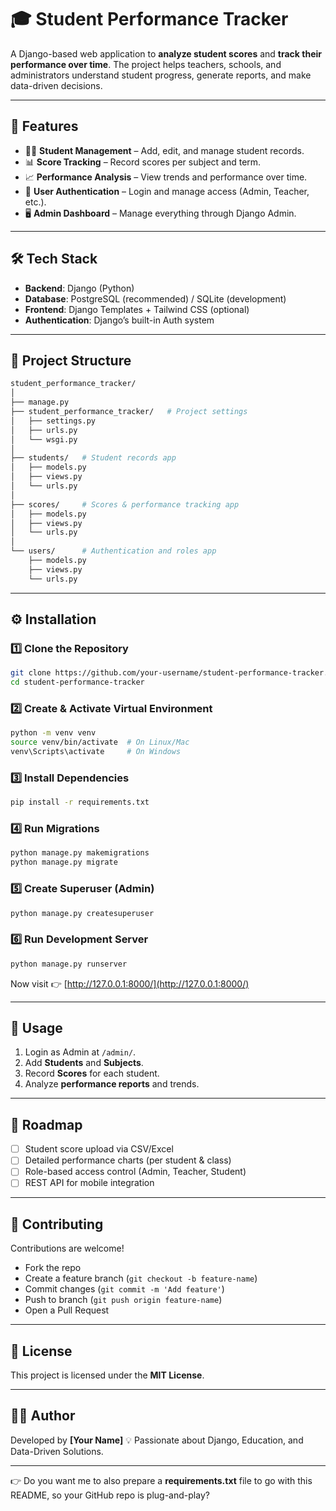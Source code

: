 # 🎓 Student Performance Tracker

A Django-based web application to **analyze student scores** and **track their performance over time**.
The project helps teachers, schools, and administrators understand student progress, generate reports, and make data-driven decisions.

---

## 🚀 Features

* 👩‍🎓 **Student Management** – Add, edit, and manage student records.
* 📊 **Score Tracking** – Record scores per subject and term.
* 📈 **Performance Analysis** – View trends and performance over time.
* 🔑 **User Authentication** – Login and manage access (Admin, Teacher, etc.).
* 🖥️ **Admin Dashboard** – Manage everything through Django Admin.

---

## 🛠️ Tech Stack

* **Backend**: Django (Python)
* **Database**: PostgreSQL (recommended) / SQLite (development)
* **Frontend**: Django Templates + Tailwind CSS (optional)
* **Authentication**: Django’s built-in Auth system

---

## 📂 Project Structure

```bash
student_performance_tracker/
│
├── manage.py
├── student_performance_tracker/   # Project settings
│   ├── settings.py
│   ├── urls.py
│   └── wsgi.py
│
├── students/   # Student records app
│   ├── models.py
│   ├── views.py
│   └── urls.py
│
├── scores/     # Scores & performance tracking app
│   ├── models.py
│   ├── views.py
│   └── urls.py
│
└── users/      # Authentication and roles app
    ├── models.py
    ├── views.py
    └── urls.py
```

---

## ⚙️ Installation

### 1️⃣ Clone the Repository

```bash
git clone https://github.com/your-username/student-performance-tracker.git
cd student-performance-tracker
```

### 2️⃣ Create & Activate Virtual Environment

```bash
python -m venv venv
source venv/bin/activate  # On Linux/Mac
venv\Scripts\activate     # On Windows
```

### 3️⃣ Install Dependencies

```bash
pip install -r requirements.txt
```

### 4️⃣ Run Migrations

```bash
python manage.py makemigrations
python manage.py migrate
```

### 5️⃣ Create Superuser (Admin)

```bash
python manage.py createsuperuser
```

### 6️⃣ Run Development Server

```bash
python manage.py runserver
```

Now visit 👉 [http://127.0.0.1:8000/](http://127.0.0.1:8000/)

---

## 🧪 Usage

1. Login as Admin at `/admin/`.
2. Add **Students** and **Subjects**.
3. Record **Scores** for each student.
4. Analyze **performance reports** and trends.

---

## 📌 Roadmap

* [ ] Student score upload via CSV/Excel
* [ ] Detailed performance charts (per student & class)
* [ ] Role-based access control (Admin, Teacher, Student)
* [ ] REST API for mobile integration

---

## 🤝 Contributing

Contributions are welcome!

* Fork the repo
* Create a feature branch (`git checkout -b feature-name`)
* Commit changes (`git commit -m 'Add feature'`)
* Push to branch (`git push origin feature-name`)
* Open a Pull Request

---

## 📜 License

This project is licensed under the **MIT License**.

---

## 👨‍💻 Author

Developed by **\[Your Name]**
💡 Passionate about Django, Education, and Data-Driven Solutions.

---

👉 Do you want me to also prepare a **requirements.txt** file to go with this README, so your GitHub repo is plug-and-play?
